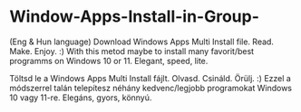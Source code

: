 # Window-Apps-Install-in-Group-
(Eng & Hun language)
Download Windows Apps Multi Install file. Read. Make. Enjoy. :)
With this metod maybe to install many favorit/best programms on Windows 10 or 11. Elegant, speed, lite. 

Töltsd le a Windows Apps Multi Install fájlt. Olvasd. Csináld. Örülj. :)
Ezzel a módszerrel talán telepítesz néhány kedvenc/legjobb programokat Windows 10 vagy 11-re. Elegáns, gyors, könnyú.
